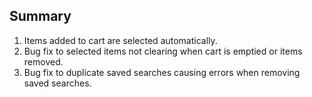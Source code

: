 ## Summary

1. Items added to cart are selected automatically.
2. Bug fix to selected items not clearing when cart is emptied or items removed.
3. Bug fix to duplicate saved searches causing errors when removing saved searches.
